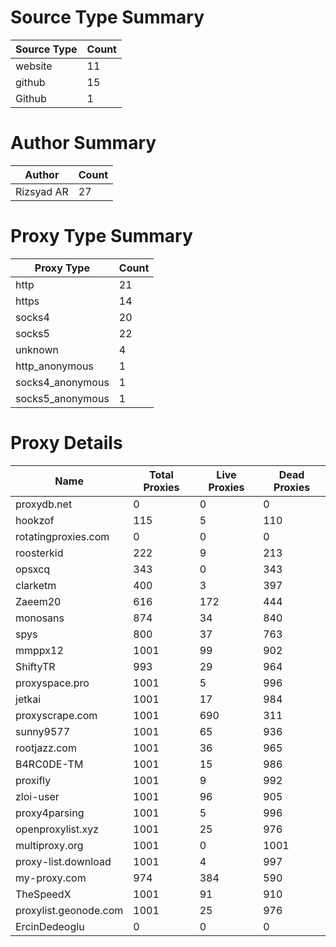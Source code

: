 # Source Type Summary

| Source Type | Count |
|-------------|-------|
| website | 11 |
| github | 15 |
| Github | 1 |


# Author Summary

| Author | Count |
|--------|-------|
| Rizsyad AR | 27 |


# Proxy Type Summary

| Proxy Type | Count |
|------------|-------|
| http | 21 |
| https | 14 |
| socks4 | 20 |
| socks5 | 22 |
| unknown | 4 |
| http_anonymous | 1 |
| socks4_anonymous | 1 |
| socks5_anonymous | 1 |


# Proxy Details

| Name | Total Proxies | Live Proxies | Dead Proxies |
|------|---------------|--------------|---------------|
| proxydb.net | 0 | 0 | 0 |
| hookzof | 115 | 5 | 110 |
| rotatingproxies.com | 0 | 0 | 0 |
| roosterkid | 222 | 9 | 213 |
| opsxcq | 343 | 0 | 343 |
| clarketm | 400 | 3 | 397 |
| Zaeem20 | 616 | 172 | 444 |
| monosans | 874 | 34 | 840 |
| spys | 800 | 37 | 763 |
| mmppx12 | 1001 | 99 | 902 |
| ShiftyTR | 993 | 29 | 964 |
| proxyspace.pro | 1001 | 5 | 996 |
| jetkai | 1001 | 17 | 984 |
| proxyscrape.com | 1001 | 690 | 311 |
| sunny9577 | 1001 | 65 | 936 |
| rootjazz.com | 1001 | 36 | 965 |
| B4RC0DE-TM | 1001 | 15 | 986 |
| proxifly | 1001 | 9 | 992 |
| zloi-user | 1001 | 96 | 905 |
| proxy4parsing | 1001 | 5 | 996 |
| openproxylist.xyz | 1001 | 25 | 976 |
| multiproxy.org | 1001 | 0 | 1001 |
| proxy-list.download | 1001 | 4 | 997 |
| my-proxy.com | 974 | 384 | 590 |
| TheSpeedX | 1001 | 91 | 910 |
| proxylist.geonode.com | 1001 | 25 | 976 |
| ErcinDedeoglu | 0 | 0 | 0 |
